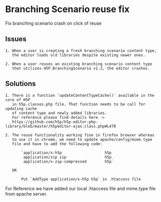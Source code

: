 
# Branching Scenario reuse fix

Fix branching scenario crash on click of reuse

## Issues

```
1. When a user is creating a fresh branching scenario content type,
   the editor loads old libraries despite existing newer ones.

2. When a user reuses an existing branching scenario content type
   that utilizes H5P.BranchingScenario v1.2, the editor crashes.
```

## Solutions

```
1. There is a function 'updateContentTypeCache()' available in the core of H5P
   in h5p.classes.php file. That function needs to be call for updating cache 
   of content type and newly added libraries.
   For reference please find details here ->
   https://github.com/h5p/h5p-editor-php-library/blob/master/h5peditor-ajax.class.php#L470

2. The reuse functionality working fine in firefox browser whereas 
   to use it in chrome, we need to update apache/config/mime.type
   file and have to add the following code:
 
       `application/x-h5p                   h5p
        application/zip zip                 h5p
        application/x-zip-compressed        h5p`

   OR

       Put `AddType application/x-h5p h5p` in .htaccess file
```

For Reference we have added our local .htaccess file and mime.type file from apache server.